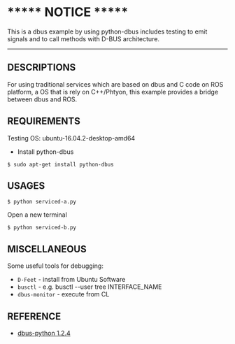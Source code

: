 # ***** NOTICE *****
This is a dbus example by using python-dbus includes testing to emit signals and to call methods with D-BUS architecture.

------

## DESCRIPTIONS
For using traditional services which are based on dbus and C code on ROS platform, a OS that is rely on C++/Phtyon, this example provides a bridge between dbus and ROS.

## REQUIREMENTS
Testing OS: ubuntu-16.04.2-desktop-amd64
* Install python-dbus
```
$ sudo apt-get install python-dbus
```

## USAGES
```
$ python serviced-a.py
```
Open a new terminal
```
$ python serviced-b.py
```

## MISCELLANEOUS
Some useful tools for debugging:
* `D-Feet` - install from Ubuntu Software
* `busctl` - e.g. busctl --user tree INTERFACE_NAME
* `dbus-monitor` - execute from CL

## REFERENCE
* [dbus-python 1.2.4](https://pypi.python.org/pypi/dbus-python)
